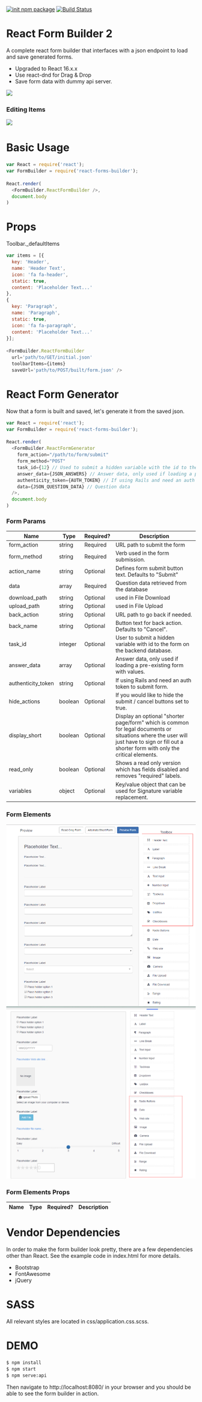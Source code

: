 [![init npm package](https://img.shields.io/badge/npm-0.0.3-orange.svg?style=flat-square)](https://www.npmjs.com/package/react-forms-builder)
[![Build Status](https://api.travis-ci.org/blackjk3/react-form-builder.svg?branch=master)](https://travis-ci.org/blackjk3/react-form-builder)
# React Form Builder 2
A complete react form builder that interfaces with a json endpoint to load and save generated forms.
- Upgraded to React 16.x.x
- Use react-dnd for Drag & Drop 
- Save form data with dummy api server.

![](screenshot.png)

### Editing Items
![](screenshot2.png)

# Basic Usage

```javascript
var React = require('react');
var FormBuilder = require('react-forms-builder');

React.render(
  <FormBuilder.ReactFormBuilder />,
  document.body
)
```

# Props

Toolbar._defaultItems
```javascript
var items = [{
  key: 'Header',
  name: 'Header Text',
  icon: 'fa fa-header',
  static: true,
  content: 'Placeholder Text...'
},
{
  key: 'Paragraph',
  name: 'Paragraph',
  static: true,
  icon: 'fa fa-paragraph',
  content: 'Placeholder Text...'
}];

<FormBuilder.ReactFormBuilder
  url='path/to/GET/initial.json'
  toolbarItems={items}
  saveUrl='path/to/POST/built/form.json' />
```

# React Form Generator
Now that a form is built and saved, let's generate it from the saved json.

```javascript
var React = require('react');
var FormBuilder = require('react-forms-builder');

React.render(
  <FormBuilder.ReactFormGenerator
    form_action="/path/to/form/submit"
    form_method="POST"
    task_id={12} // Used to submit a hidden variable with the id to the form from the database.
    answer_data={JSON_ANSWERS} // Answer data, only used if loading a pre-existing form with values.
    authenticity_token={AUTH_TOKEN} // If using Rails and need an auth token to submit form.
    data={JSON_QUESTION_DATA} // Question data
  />,
  document.body
)
```

### Form Params

Name | Type | Required? | Description
--- | --- | --- | ---
form_action | string | Required | URL path to submit the form
form_method | string | Required | Verb used in the form submission.
action_name | string | Optional | Defines form submit button text.  Defaults to "Submit"
data | array | Required | Question data retrieved from the database
download_path | string | Optional | used in File Download 
upload_path | string | Optional | used in File Upload
back_action | string | Optional | URL path to go back if needed.
back_name | string | Optional | Button text for back action.  Defaults to "Cancel".
task_id | integer | Optional | User to submit a hidden variable with id to the form on the backend database.
answer_data | array | Optional | Answer data, only used if loading a pre-existing form with values.
authenticity_token | string | Optional | If using Rails and need an auth token to submit form.
hide_actions | boolean | Optional | If you would like to hide the submit / cancel buttons set to true.
display_short | boolean | Optional | Display an optional "shorter page/form" which is common for legal documents or situations where the user will just have to sign or fill out a shorter form with only the critical elements.
read_only | boolean | Optional | Shows a read only version which has fields disabled and removes "required" labels.
variables | object | Optional | Key/value object that can be used for Signature variable replacement.

### Form Elements
![](screenshot3.png)
![](screenshot4.png)

### Form Elements Props
Name | Type | Required? | Description
--- | --- | --- | ---

# Vendor Dependencies
In order to make the form builder look pretty, there are a few dependencies other than React.  See the example code in index.html for more details.

- Bootstrap
- FontAwesome
- jQuery


# SASS
All relevant styles are located in css/application.css.scss.

# DEMO
```bash
$ npm install
$ npm start
$ npm serve:api
```
Then navigate to http://localhost:8080/ in your browser and you should be able to see the form builder in action.

